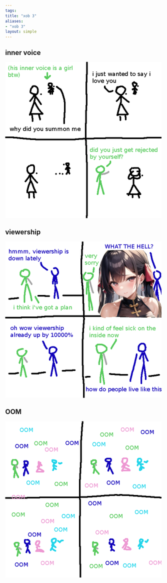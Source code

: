 ```yaml
---
tags: 
title: "xob 3"
aliases:
- "xob 3"
layout: simple
---
```


## inner voice

![inner](assets/inner.png)

## viewership

![viewers](assets/viewers.png)

## OOM

![oom](assets/oom.png)
